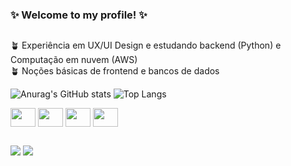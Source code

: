 ### ✨ Welcome to my profile! ✨
##
🪴 Experiência em UX/UI Design e estudando backend (Python) e Computação em nuvem (AWS)  
🪴 Noções básicas de frontend e bancos de dados

![Anurag's GitHub stats](https://github-readme-stats.vercel.app/api?username=caeuteixeira&show_icons=true&,prs&cache_seconds=86400&theme=gruvbox_light)
![Top Langs](https://github-readme-stats.vercel.app/api/top-langs/?username=caeuteixeira&layout=compact&langs_count-16&theme=gruvbox_light)

<div style-"display: inline_block"›<br>
<img align="center" height= "30" width="40" src="https://cdn.jsdelivr.net/gh/devicons/devicon/icons/figma/figma-original.svg" />
<img align="center" height= "30" width="40" src="https://cdn.jsdelivr.net/gh/devicons/devicon/icons/python/python-original.svg" />
<img align="center" height= "30" width="40" src="https://cdn.jsdelivr.net/gh/devicons/devicon/icons/flask/flask-original.svg" />
<img align="center" height= "30" width="40" src="https://cdn.jsdelivr.net/gh/devicons/devicon/icons/mysql/mysql-original.svg" />
<div/>  

  ##

<div>
<a href = "mailto:caeuteixeira@gmail.com"><img src="https://img.shields.io/badge/Gmail-D14836?style=for-the-badge&logo=gmail&logoColor=white"></a>
<a href = "linkedin.com/in/caeu-teixeira-428728229"><img src="https://img.shields.io/badge/LinkedIn-0077B5?style=for-the-badge&logo=linkedin&logoColor=white"></a>
